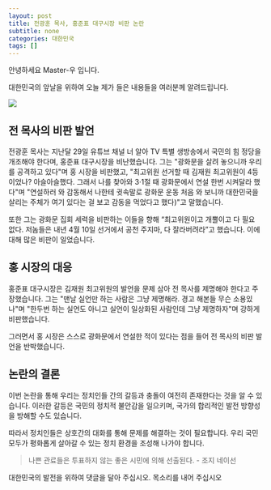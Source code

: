```yaml
---
layout: post
title: 전광훈 목사, 홍준표 대구시장 비판 논란
subtitle: none
categories: 대한민국
tags: []
---
```


안녕하세요 Master-우 입니다.

대한민국의 앞날을 위하여 오늘 제가 들은 내용들을 여러분께 알려드립니다.





![](https://source.unsplash.com/800x450/?luxury)

##  전 목사의 비판 발언

전광훈 목사는 지난달 29일 유튜브 채널 너 알아 TV 특별 생방송에서 국민의 힘 정당을 개조해야 한다며, 홍준표 대구시장을 비난했습니다. 그는 "광화문을 살려 놓으니까 우리를 공격하고 있다"며 홍 시장을 비판했고, "최고위원 선거할 때 김재원 최고위원이 4등이었나? 아슬아슬했다. 그래서 나를 찾아와 3·1절 때 광화문에서 연설 한번 시켜달라 했다"며 "연설하러 와 감동해서 나한테 귓속말로 광화문 운동 처음 와 보니까 대한민국을 살리는 주체가 여기 있다는 걸 보고 감동을 먹었다고 했다)"고 말했습니다.

또한 그는 광화문 집회 세력을 비판하는 이들을 향해 “최고위원이고 개뿔이고 다 필요 없다. 저놈들은 내년 4월 10일 선거에서 공천 주지마, 다 잘라버려라”고 했습니다. 이에 대해 많은 비판이 일었습니다.

## 홍 시장의 대응

홍준표 대구시장은 김재원 최고위원의 발언을 문제 삼아 전 목사를 제명해야 한다고 주장했습니다. 그는 "맨날 실언만 하는 사람은 그냥 제명해라. 경고 해본들 무슨 소용있나"며 "한두번 하는 실언도 아니고 실언이 일상화된 사람인데 그냥 제명하자"며 강하게 비판했습니다.

그러면서 홍 시장은 스스로 광화문에서 연설한 적이 있다는 점을 들어 전 목사의 비판 발언을 반박했습니다.

## 논란의 결론

이번 논란을 통해 우리는 정치인들 간의 갈등과 충돌이 여전히 존재한다는 것을 알 수 있습니다. 이러한 갈등은 국민의 정치적 불안감을 일으키며, 국가의 합리적인 발전 방향성을 방해할 수도 있습니다.

따라서 정치인들은 상호간의 대화를 통해 문제를 해결하는 것이 필요합니다. 우리 국민 모두가 평화롭게 살아갈 수 있는 정치 환경을 조성해 나가야 합니다.


> 나쁜 관료들은 투표하지 않는 좋은 시민에 의해 선출된다. - 조지 네이선

대한민국의 발전을 위하여 댓글을 달아 주십시오. 목소리를 내어 주십시오
